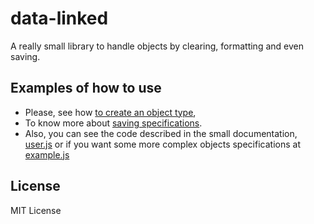# data-linked
A really small library to handle objects by clearing, formatting and even saving.

## Examples of how to use
- Please, see how [to create an object type](https://github.com/hdwilber/rest-linked/blob/master/examples/create-type.md),
- To know more about [saving specifications](https://github.com/hdwilber/rest-linked/blob/master/examples/save-type.md).
- Also, you can see the code described in the small documentation, [user.js](https://github.com/hdwilber/rest-linked/blob/master/examples/user.js) or if you want some more complex objects specifications at [example.js](https://github.com/hdwilber/rest-linked/blob/master/examples/example.js)


## License
MIT License
